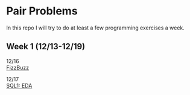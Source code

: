 # Pair Problems

In this repo I will try to do at least a few programming exercises a week.



## Week 1 (12/13-12/19)

12/16  
[FizzBuzz](_https://github.com/Neda-Sal/pair_problems/blob/main/FizzBuzz.ipynb)

12/17  
[SQL1: EDA](_https://github.com/Neda-Sal/pair_problems/blob/main/Mode_SQL1.sql)
